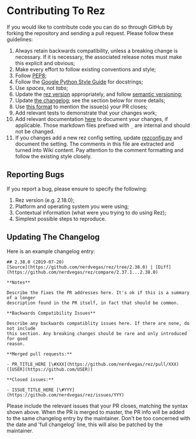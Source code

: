 # Contributing To Rez

If you would like to contribute code you can do so through GitHub by forking the repository and
sending a pull request. Please follow these guidelines:

1.  Always retain backwards compatibility, unless a breaking change is necessary. If it is necessary, the associated
    release notes must make this explicit and obvious;
2.  Make every effort to follow existing conventions and style;
3.  Follow [PEP8](https://www.python.org/dev/peps/pep-0008/);
4.  Follow the [Google Python Style Guide](https://google.github.io/styleguide/pyguide.html)
    for docstrings;
5.  Use *spaces*, not *tabs*;
6.  Update the [rez version](https://github.com/nerdvegas/rez/blob/master/src/rez/utils/_version.py) appropriately, and
    follow [semantic versioning](https://semver.org/);
7.  Update [the changelog](https://github.com/nerdvegas/rez/blob/master/CHANGELOG.md); see the section below for more
    details;
8.  Use [this format](https://help.github.com/articles/closing-issues-using-keywords/) to mention the issue(s) your PR
    closes;
9.  Add relevant tests to demonstrate that your changes work;
10. Add relevant documentation [here](https://github.com/nerdvegas/rez/tree/master/wiki/pages) to document your
    changes, if applicable. Those markdown files prefixed with `_` are internal and should not be changed.
11. If you changes add a new rez config setting, update [rezconfig.py](src/rez/rezconfig.py) and document the
    setting. The comments in this file are extracted and turned into Wiki content. Pay attention to the comment
    formatting and follow the existing style closely.

## Reporting Bugs

If you report a bug, please ensure to specify the following:

1.  Rez version (e.g. 2.18.0);
2.  Platform and operating system you were using;
3.  Contextual information (what were you trying to do using Rez);
4.  Simplest possible steps to reproduce.

## Updating The Changelog

Here is an example changelog entry:

```
## 2.38.0 (2019-07-20)
[Source](https://github.com/nerdvegas/rez/tree/2.38.0) | [Diff](https://github.com/nerdvegas/rez/compare/2.37.1...2.38.0)

**Notes**

Describe the fixes the PR addresses here. It's ok if this is a summary of a longer
description found in the PR itself, in fact that should be common.

**Backwards Compatibility Issues**

Describe any backwards compatiblity issues here. If there are none, do not include
this section. Any breaking changes should be rare and only introduced for good
reason.

**Merged pull requests:**

- PR_TITLE_HERE [\#XXX](https://github.com/nerdvegas/rez/pull/XXX) ([USER](https://github.com/USER))

**Closed issues:**

- ISSUE_TITLE_HERE [\#YYY](https://github.com/nerdvegas/rez/issues/YYY)
```

Please include the relevant issues that your PR closes, matching the syntax shown above. When the PR is merged to master, the PR info will be added to the same changelog entry by the maintainer. Don't be too concerned with the date and 'full changelog' line, this will also be patched by the maintainer.
